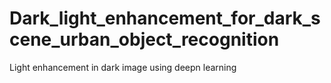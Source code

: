 # Dark_light_enhancement_for_dark_scene_urban_object_recognition
Light enhancement in dark image using deepn learning 
